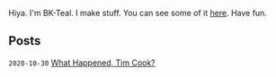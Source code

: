 Hiya. I'm BK-Teal. I make stuff. You can see some of it [here](https://github.com/bk-teal). Have fun.

## Posts

`2020-10-30` [What Happened, Tim Cook?](https://bk-teal.com/w/timcook) 
